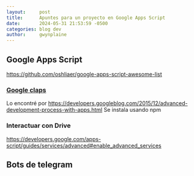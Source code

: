 ```yaml
---
layout:     post
title:      Apuntes para un proyecto en Google Apps Script
date:       2024-05-31 21:53:59 -0500
categories: blog dev
author:     gwynplaine
---
```


## Google Apps Script
https://github.com/oshliaer/google-apps-script-awesome-list

### [Google claps](https://github.com/google/clasp)
Lo encontré por https://developers.googleblog.com/2015/12/advanced-development-process-with-apps.html
Se instala usando npm

### Interactuar con Drive
https://developers.google.com/apps-script/guides/services/advanced#enable_advanced_services

## Bots de telegram
